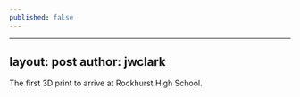 ```yaml
---
published: false
---
```


---
layout: post
author: jwclark
---
The first 3D print to arrive at Rockhurst High School.